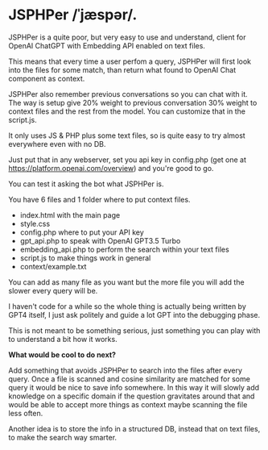 # JSPHPer /ˈjæspər/.
JSPHPer is a quite poor, but very easy to use and understand, client for OpenAI ChatGPT with Embedding API enabled on text files. 

This means that every time a user perfom a query, JSPHPer will first look into the files for some match, than return what found to OpenAI Chat component as context.

JSPHPer also remember previous conversations so you can chat with it. 
The way is setup give 20% weight to previous conversation 30% weight to context files and the rest from the model. You can customize that in the script.js.

It only uses JS &amp; PHP plus some text files, so is quite easy to try almost everywhere even with no DB.

Just put that in any webserver, set you api key in config.php (get one at https://platform.openai.com/overview) and you're good to go.

You can test it asking the bot what JSPHPer is.

You have 6 files and 1 folder where to put context files.

- index.html with the main page
- style.css 
- config.php where to put your API key
- gpt_api.php to speak with OpenAI GPT3.5 Turbo
- embedding_api.php to perform the search within your text files
- script.js to make things work in general
- context/example.txt

You can add as many file as you want but the more file you will add the slower every query will be.

I haven't code for a while so the whole thing is actually being written by GPT4 itself, I just ask politely and guide a lot GPT into the debugging phase.

This is not meant to be something serious, just something you can play with to understand a bit how it works.

**What would be cool to do next?**

Add something that avoids JSPHPer to search into the files after every query. Once a file is scanned and cosine similarity are matched for some query it would be nice to save info somewhere. In this way it will slowly add knowledge on a specific domain if the question gravitates around that and would be able to accept more things as context maybe scanning the file less often.

Another idea is to store the info in a structured DB, instead that on text files, to make the search way smarter.
